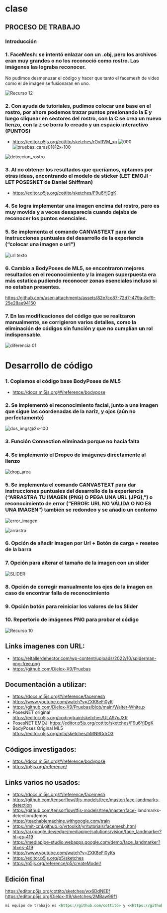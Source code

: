 # clase
## PROCESO DE TRABAJO
### Introducción
### 1. FaceMesh: se intentó enlazar con un .obj, pero los archivos eran muy grandes o no los reconoció como rostro. Las imágenes las lograba reconocer.
No pudimos desmenuzar el código y hacer que tanto el facemesh de video como el de imagen se fusionaran en uno.

![Recurso 12](https://github.com/user-attachments/assets/3a6492dd-24a8-424c-bd4f-f84d24c141b6)


### 2. Con ayuda de tutoriales, pudimos colocar una base en el rostro, por ahora podemos trazar puntos presionando la E y luego cliquear en sectores del rostro, con la C se crea un nuevo lienzo, con la z se borra lo creado y un espacio interactivo (PUNTOS) 

* https://editor.p5js.org/cottito/sketches/rOvRVM_xn
![000](https://github.com/user-attachments/assets/857d1aed-b957-4a43-a3bc-e7b2b671ea33)
![pruebas_caras01@2x-100](https://github.com/user-attachments/assets/2a96196c-9e05-494a-80d6-af1862d70665)

![deteccion_rostro](https://github.com/user-attachments/assets/57f10138-1cf2-40c0-9c57-31cdc6700474)


### 3. Al no obtener los resultados que queríamos, optamos por otras ideas, encontrando el modelo de sticker (LET EMOJI - LET POSESNET de Daniel Shiffman)

* https://editor.p5js.org/cottito/sketches/F9u6YjDgK

### 4. Se logra implementar una imagen encima del rostro, pero es muy movida y a veces desaparecía cuando dejaba de reconocer los puntos esenciales.

### 5. Se implementa el comando CANVASTEXT para dar instrucciones puntuales del desarrollo de la experiencia (“colocar una imagen o url”)
![url texto](https://github.com/user-attachments/assets/0425bd99-33f9-469f-9d68-1fd05290b24a)

### 6. Cambio a BodyPoses de ML5, se encontraron mejores resultados en el reconocimiento y la imagen superpuesta era más estatica pudiendo reconocer zonas esenciales incluso si no estaban presentes.
https://github.com/user-attachments/assets/82e7cc87-72d7-479a-8cf9-25e28ae94150


### 7. En las modificaciones del código que se realizaron manualmente, se corrigieron varios detalles, como la eliminación de códigos sin función y que no cumplían un rol indispensable.
![diferencia 01](https://github.com/user-attachments/assets/8f6b50b1-951f-44a5-819d-4cfa6311f0aa)


#  Desarrollo de código
### 1. Copiamos el código base BodyPoses de ML5

* https://docs.ml5js.org/#/reference/bodypose

### 2. Se implementó el reconocimiento facial, junto a una imagen que sigue las coordenadas de la nariz, y ojos (aún no perfectamente)
![dos_imgs@2x-100](https://github.com/user-attachments/assets/6f935238-bc04-49ca-870a-44f8d87f6029)

### 3. Función Connection eliminada porque no hacia falta

### 4. Se implementó el Dropeo de imágenes directamente al lienzo
![drop_area](https://github.com/user-attachments/assets/f88eec59-f6ef-4e85-8424-fe0a88e185ca)

### 5. Se implementa el comando CANVASTEXT para dar instrucciones puntuales del desarrollo de la experiencia (“ARRASTRA TU IMAGEN (PNG) O PEGA UNA URL (JPG),”) o reconocimiento de error (“ERROR: URL NO VÁLIDA O NO ES UNA IMAGEN”) también se redondeo y se añadio un contorno
![error_imagen](https://github.com/user-attachments/assets/fc36776b-4821-47f5-8a56-aca0a16e45cd)

![arrastra](https://github.com/user-attachments/assets/83a5cf8b-53e0-4fb2-bf93-dac46b8ecac5)


### 6. Opción de añadir imagen por Url + Botón de carga + reseteo de la barra

### 7. Opción para alterar el tamaño de la imagen con un slider
![SLIDER](https://github.com/user-attachments/assets/3cc19c59-295f-48ff-8034-f99102e4d61e)

### 8. Opción de corregir manualmente los ejes de la imagen en caso de encontrar falla de reconocimiento

### 9. Opción botón para reiniciar los valores de los Slider

### 10. Repertorio de imágenes PNG para probar el código

![Recurso 10](https://github.com/user-attachments/assets/d048197e-cd6b-4d38-8e3d-719741b15520)



## Links imagenes con URL:
* https://eltallerdehector.com/wp-content/uploads/2022/10/spiderman-png-free.png
* https://github.com/Dielox-X9/Pruebas


## Documentación a utilizar:

* https://docs.ml5js.org/#/reference/facemesh
* https://www.youtube.com/watch?v=ZXK8eFi0yK
* https://github.com/Dielox-X9/Pruebas/blob/main/Walter-White.p
* PosesNET original https://editor.p5js.org/codingtrain/sketches/ULA97pJXR
* PosesNET EMOJI https://editor.p5js.org/cottito/sketches/F9u6YjDgK
* BodyPoses Original ML5 https://editor.p5js.org/ml5/sketches/hMN9GdrO3

## Códigos investigados:
* https://docs.ml5js.org/#/reference/bodypose
* https://p5js.org/reference/

## Links varios no usados:
* https://docs.ml5js.org/#/reference/facemesh
* https://github.com/tensorflow/tfjs-models/tree/master/face-landmarks-detection
* https://github.com/tensorflow/tfjs-models/tree/master/face- landmarks-detection/demos
* https://teachablemachine.withgoogle.com/train
* https://mit-cml.github.io/yrtoolkit/yr/tutorials/facemesh.html
* https://ai.google.dev/edge/mediapipe/solutions/vision/face_landmarker?hl=es-419
* https://mediapipe-studio.webapps.google.com/demo/face_landmarker?hl=es-419
* https://www.youtube.com/watch?v=ZXK8eFi0yKs
* https://editor.p5js.org/p5/sketches
* https://p5js.org/reference/p5/createModel/

## Edición final
https://editor.p5js.org/cottito/sketches/wx6DdNEEf
https://editor.p5js.org/Dielox-X9/sketches/2MBaw99f1



```md
mi equipo de trabajo es <https://github.com/cottito> y <<https://github.com/Dielox-X9>>, entregamos en el repositorio en este enlace <https://github.com/disenoUChile/audiv027-2024-1/estudiantes/NOMBRE/clase-06>.
```
